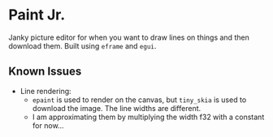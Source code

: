# Paint Jr.

Janky picture editor for when you want to draw lines on things and then download them. Built using `eframe` and `egui`.

## Known Issues
- Line rendering:
    - `epaint` is used to render on the canvas, but `tiny_skia` is used to download the image. The line widths are different.
    - I am approximating them by multiplying the width f32 with a constant for now...